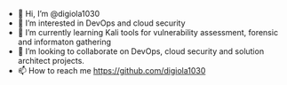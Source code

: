 - 👋 Hi, I’m @digiola1030
- 👀 I’m interested in DevOps and cloud security
- 🌱 I’m currently learning Kali tools for vulnerability assessment, forensic and informaton gathering
- 💞️ I’m looking to collaborate on DevOps, cloud security and solution architect projects.
- 📫 How to reach me https://github.com/digiola1030

<!---
digiola1030/digiola1030 is a ✨ special ✨ repository because its `README.md` (this file) appears on your GitHub profile.
You can click the Preview link to take a look at your changes.
--->
